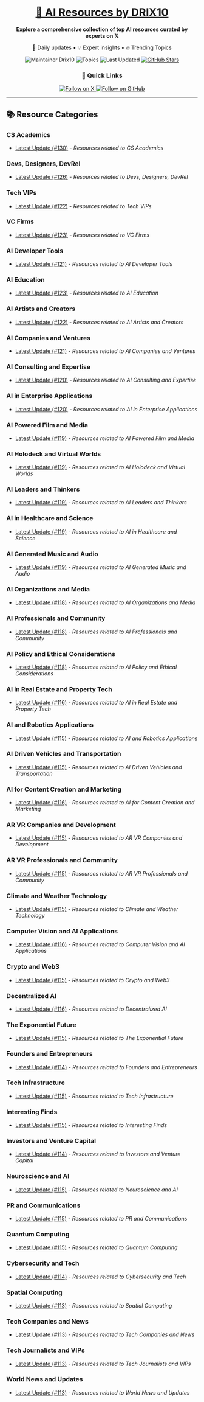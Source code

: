 
<div align="center">
  <h1><a href="https://x.com/DRIX_10_" target="_blank">🚀 AI Resources by DRIX10</a></h1>
  <p><strong>Explore a comprehensive collection of top AI resources curated by experts on 𝕏</strong></p>
  <p>🌟 Daily updates • 💡 Expert insights • 🔥 Trending Topics</p>

  <img src="https://img.shields.io/badge/Maintainer-Drix10-blue?style=for-the-badge" alt="Maintainer Drix10" />
  <img src="https://img.shields.io/badge/Topics-Everything%2C%20AI-red?style=for-the-badge" alt="Topics" />
  <img src="https://img.shields.io/github/last-commit/Drix10/ai-resources?style=for-the-badge&color=5D6D7E" alt="Last Updated" />
  <a href="https://github.com/Drix10/ai-resources"><img src="https://img.shields.io/github/stars/Drix10/ai-resources?style=for-the-badge&color=yellow" alt="GitHub Stars" /></a>

  <br>

  <h3>🌟 Quick Links</h3>
    <a href="https://x.com/DRIX_10_">
      <img src="https://img.shields.io/badge/Follow_on_𝕏-black?style=for-the-badge&logo=x&logoColor=white" alt="Follow on X" />
    </a>
    <a href="https://github.com/Drix10">
      <img src="https://img.shields.io/badge/Follow_on_GitHub-black?style=for-the-badge&logo=github&logoColor=white" alt="Follow on GitHub" />
    </a>
</div>

---

## 📚 Resource Categories

### CS Academics

*   [Latest Update (#130)](https://github.com/Drix10/ai-resources/blob/main/CS%20Academics/resources-130.md) - *Resources related to CS Academics*

### Devs, Designers, DevRel

*   [Latest Update (#126)](https://github.com/Drix10/ai-resources/blob/main/Devs%2C%20Designers%2C%20DevRel/resources-126.md) - *Resources related to Devs, Designers, DevRel*

### Tech VIPs

*   [Latest Update (#122)](https://github.com/Drix10/ai-resources/blob/main/Tech%20VIPs/resources-122.md) - *Resources related to Tech VIPs*

### VC Firms

*   [Latest Update (#123)](https://github.com/Drix10/ai-resources/blob/main/VC%20Firms/resources-123.md) - *Resources related to VC Firms*

### AI Developer Tools

*   [Latest Update (#121)](https://github.com/Drix10/ai-resources/blob/main/AI%20Developer%20Tools/resources-121.md) - *Resources related to AI Developer Tools*

### AI Education

*   [Latest Update (#123)](https://github.com/Drix10/ai-resources/blob/main/AI%20Education/resources-123.md) - *Resources related to AI Education*

### AI Artists and Creators

*   [Latest Update (#122)](https://github.com/Drix10/ai-resources/blob/main/AI%20Artists%20and%20Creators/resources-122.md) - *Resources related to AI Artists and Creators*

### AI Companies and Ventures

*   [Latest Update (#121)](https://github.com/Drix10/ai-resources/blob/main/AI%20Companies%20and%20Ventures/resources-121.md) - *Resources related to AI Companies and Ventures*

### AI Consulting and Expertise

*   [Latest Update (#120)](https://github.com/Drix10/ai-resources/blob/main/AI%20Consulting%20and%20Expertise/resources-120.md) - *Resources related to AI Consulting and Expertise*

### AI in Enterprise Applications

*   [Latest Update (#120)](https://github.com/Drix10/ai-resources/blob/main/AI%20in%20Enterprise%20Applications/resources-120.md) - *Resources related to AI in Enterprise Applications*

### AI Powered Film and Media

*   [Latest Update (#119)](https://github.com/Drix10/ai-resources/blob/main/AI%20Powered%20Film%20and%20Media/resources-119.md) - *Resources related to AI Powered Film and Media*

### AI Holodeck and Virtual Worlds

*   [Latest Update (#119)](https://github.com/Drix10/ai-resources/blob/main/AI%20Holodeck%20and%20Virtual%20Worlds/resources-119.md) - *Resources related to AI Holodeck and Virtual Worlds*

### AI Leaders and Thinkers

*   [Latest Update (#119)](https://github.com/Drix10/ai-resources/blob/main/AI%20Leaders%20and%20Thinkers/resources-119.md) - *Resources related to AI Leaders and Thinkers*

### AI in Healthcare and Science

*   [Latest Update (#119)](https://github.com/Drix10/ai-resources/blob/main/AI%20in%20Healthcare%20and%20Science/resources-119.md) - *Resources related to AI in Healthcare and Science*

### AI Generated Music and Audio

*   [Latest Update (#119)](https://github.com/Drix10/ai-resources/blob/main/AI%20Generated%20Music%20and%20Audio/resources-119.md) - *Resources related to AI Generated Music and Audio*

### AI Organizations and Media

*   [Latest Update (#118)](https://github.com/Drix10/ai-resources/blob/main/AI%20Organizations%20and%20Media/resources-118.md) - *Resources related to AI Organizations and Media*

### AI Professionals and Community

*   [Latest Update (#118)](https://github.com/Drix10/ai-resources/blob/main/AI%20Professionals%20and%20Community/resources-118.md) - *Resources related to AI Professionals and Community*

### AI Policy and Ethical Considerations

*   [Latest Update (#118)](https://github.com/Drix10/ai-resources/blob/main/AI%20Policy%20and%20Ethical%20Considerations/resources-118.md) - *Resources related to AI Policy and Ethical Considerations*

### AI in Real Estate and Property Tech

*   [Latest Update (#116)](https://github.com/Drix10/ai-resources/blob/main/AI%20in%20Real%20Estate%20and%20Property%20Tech/resources-116.md) - *Resources related to AI in Real Estate and Property Tech*

### AI and Robotics Applications

*   [Latest Update (#115)](https://github.com/Drix10/ai-resources/blob/main/AI%20and%20Robotics%20Applications/resources-115.md) - *Resources related to AI and Robotics Applications*

### AI Driven Vehicles and Transportation

*   [Latest Update (#115)](https://github.com/Drix10/ai-resources/blob/main/AI%20Driven%20Vehicles%20and%20Transportation/resources-115.md) - *Resources related to AI Driven Vehicles and Transportation*

### AI for Content Creation and Marketing

*   [Latest Update (#116)](https://github.com/Drix10/ai-resources/blob/main/AI%20for%20Content%20Creation%20and%20Marketing/resources-116.md) - *Resources related to AI for Content Creation and Marketing*

### AR VR Companies and Development

*   [Latest Update (#115)](https://github.com/Drix10/ai-resources/blob/main/AR%20VR%20Companies%20and%20Development/resources-115.md) - *Resources related to AR VR Companies and Development*

### AR VR Professionals and Community

*   [Latest Update (#115)](https://github.com/Drix10/ai-resources/blob/main/AR%20VR%20Professionals%20and%20Community/resources-115.md) - *Resources related to AR VR Professionals and Community*

### Climate and Weather Technology

*   [Latest Update (#115)](https://github.com/Drix10/ai-resources/blob/main/Climate%20and%20Weather%20Technology/resources-115.md) - *Resources related to Climate and Weather Technology*

### Computer Vision and AI Applications

*   [Latest Update (#116)](https://github.com/Drix10/ai-resources/blob/main/Computer%20Vision%20and%20AI%20Applications/resources-116.md) - *Resources related to Computer Vision and AI Applications*

### Crypto and Web3

*   [Latest Update (#115)](https://github.com/Drix10/ai-resources/blob/main/Crypto%20and%20Web3/resources-115.md) - *Resources related to Crypto and Web3*

### Decentralized AI

*   [Latest Update (#116)](https://github.com/Drix10/ai-resources/blob/main/Decentralized%20AI/resources-116.md) - *Resources related to Decentralized AI*

### The Exponential Future

*   [Latest Update (#115)](https://github.com/Drix10/ai-resources/blob/main/The%20Exponential%20Future/resources-115.md) - *Resources related to The Exponential Future*

### Founders and Entrepreneurs

*   [Latest Update (#114)](https://github.com/Drix10/ai-resources/blob/main/Founders%20and%20Entrepreneurs/resources-114.md) - *Resources related to Founders and Entrepreneurs*

### Tech Infrastructure

*   [Latest Update (#115)](https://github.com/Drix10/ai-resources/blob/main/Tech%20Infrastructure/resources-115.md) - *Resources related to Tech Infrastructure*

### Interesting Finds

*   [Latest Update (#115)](https://github.com/Drix10/ai-resources/blob/main/Interesting%20Finds/resources-115.md) - *Resources related to Interesting Finds*

### Investors and Venture Capital

*   [Latest Update (#114)](https://github.com/Drix10/ai-resources/blob/main/Investors%20and%20Venture%20Capital/resources-114.md) - *Resources related to Investors and Venture Capital*

### Neuroscience and AI

*   [Latest Update (#115)](https://github.com/Drix10/ai-resources/blob/main/Neuroscience%20and%20AI/resources-115.md) - *Resources related to Neuroscience and AI*

### PR and Communications

*   [Latest Update (#115)](https://github.com/Drix10/ai-resources/blob/main/PR%20and%20Communications/resources-115.md) - *Resources related to PR and Communications*

### Quantum Computing

*   [Latest Update (#115)](https://github.com/Drix10/ai-resources/blob/main/Quantum%20Computing/resources-115.md) - *Resources related to Quantum Computing*

### Cybersecurity and Tech

*   [Latest Update (#114)](https://github.com/Drix10/ai-resources/blob/main/Cybersecurity%20and%20Tech/resources-114.md) - *Resources related to Cybersecurity and Tech*

### Spatial Computing

*   [Latest Update (#113)](https://github.com/Drix10/ai-resources/blob/main/Spatial%20Computing/resources-113.md) - *Resources related to Spatial Computing*

### Tech Companies and News

*   [Latest Update (#113)](https://github.com/Drix10/ai-resources/blob/main/Tech%20Companies%20and%20News/resources-113.md) - *Resources related to Tech Companies and News*

### Tech Journalists and VIPs

*   [Latest Update (#113)](https://github.com/Drix10/ai-resources/blob/main/Tech%20Journalists%20and%20VIPs/resources-113.md) - *Resources related to Tech Journalists and VIPs*

### World News and Updates

*   [Latest Update (#113)](https://github.com/Drix10/ai-resources/blob/main/World%20News%20and%20Updates/resources-113.md) - *Resources related to World News and Updates*

